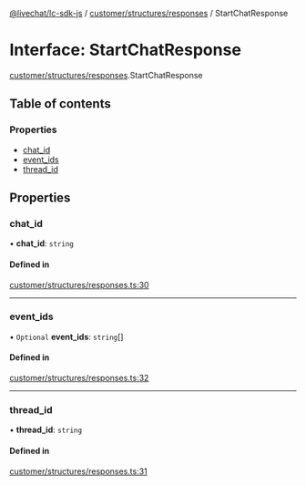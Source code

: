 [@livechat/lc-sdk-js](../README.md) / [customer/structures/responses](../modules/customer_structures_responses.md) / StartChatResponse

# Interface: StartChatResponse

[customer/structures/responses](../modules/customer_structures_responses.md).StartChatResponse

## Table of contents

### Properties

- [chat\_id](customer_structures_responses.StartChatResponse.md#chat_id)
- [event\_ids](customer_structures_responses.StartChatResponse.md#event_ids)
- [thread\_id](customer_structures_responses.StartChatResponse.md#thread_id)

## Properties

### chat\_id

• **chat\_id**: `string`

#### Defined in

[customer/structures/responses.ts:30](https://github.com/livechat/lc-sdk-js/blob/a921f8a/src/customer/structures/responses.ts#L30)

___

### event\_ids

• `Optional` **event\_ids**: `string`[]

#### Defined in

[customer/structures/responses.ts:32](https://github.com/livechat/lc-sdk-js/blob/a921f8a/src/customer/structures/responses.ts#L32)

___

### thread\_id

• **thread\_id**: `string`

#### Defined in

[customer/structures/responses.ts:31](https://github.com/livechat/lc-sdk-js/blob/a921f8a/src/customer/structures/responses.ts#L31)
